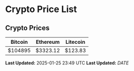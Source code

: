 # Crypto Price List

## Crypto Prices
| Bitcoin | Ethereum | Litecoin |
| ------- | -------- | -------- |
| $104895 | $3323.12 | $123.83 |
**Last Updated:** 2025-01-25 23:49 UTC
**Last Updated:** $DATE$
